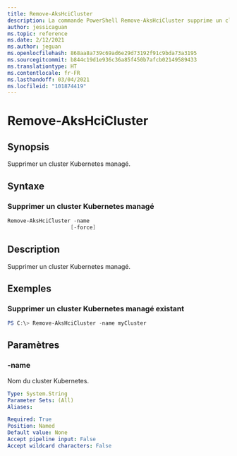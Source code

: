 ```yaml
---
title: Remove-AksHciCluster
description: La commande PowerShell Remove-AksHciCluster supprime un cluster Kubernetes managé.
author: jessicaguan
ms.topic: reference
ms.date: 2/12/2021
ms.author: jeguan
ms.openlocfilehash: 868aa8a739c69ad6e29d73192f91c9bda73a3195
ms.sourcegitcommit: b844c19d1e936c36a85f450b7afcb02149589433
ms.translationtype: HT
ms.contentlocale: fr-FR
ms.lasthandoff: 03/04/2021
ms.locfileid: "101874419"
---
```

# <a name="remove-akshcicluster"></a>Remove-AksHciCluster

## <a name="synopsis"></a>Synopsis
Supprimer un cluster Kubernetes managé.

## <a name="syntax"></a>Syntaxe

### <a name="delete-a-managed-kubernetes-cluster"></a>Supprimer un cluster Kubernetes managé
```powershell
Remove-AksHciCluster -name 
                    [-force]   
```

## <a name="description"></a>Description
Supprimer un cluster Kubernetes managé.

## <a name="examples"></a>Exemples

### <a name="delete-an-existing-managed-kubernetes-cluster"></a>Supprimer un cluster Kubernetes managé existant
```powershell
PS C:\> Remove-AksHciCluster -name myCluster
```

## <a name="parameters"></a>Paramètres

### <a name="-name"></a>-name
Nom du cluster Kubernetes.

```yaml
Type: System.String
Parameter Sets: (All)
Aliases:

Required: True
Position: Named
Default value: None
Accept pipeline input: False
Accept wildcard characters: False
```
